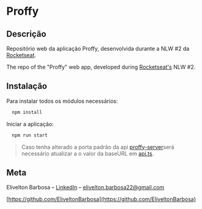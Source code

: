 # Proffy

## Descrição
  Repositório web da aplicação Proffy, desenvolvida durante a NLW #2 da [Rocketseat](https://rocketseat.com.br/). 
  
  The repo of the "Proffy" web app, developed during [Rocketseat's](https://rocketseat.com.br/) NLW #2. 

## Instalação
  
  Para instalar todos os módulos necessários:
  ```sh
    npm install
  ```
  Iniciar a aplicação:
  ```sh
    npm run start
  ```
 > Caso tenha alterado a porta padrão da api [proffy-server](https://github.com/EliveltonBarbosa/proffy-server)será necessário atualizar a o valor da baseURL em [api.ts](src/services/api.ts).
    
  ## Meta

Elivelton Barbosa – [LinkedIn](https://www.linkedin.com/in/elivelton-barbosa-dev) – elivelton.barbosa22@gmail.com

[https://github.com/EliveltonBarbosa](https://github.com/EliveltonBarbosa)